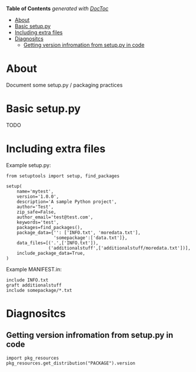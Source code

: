 <!-- START doctoc generated TOC please keep comment here to allow auto update -->
<!-- DON'T EDIT THIS SECTION, INSTEAD RE-RUN doctoc TO UPDATE -->
**Table of Contents**  *generated with [DocToc](https://github.com/thlorenz/doctoc)*

- [About](#about)
- [Basic setup.py](#basic-setuppy)
- [Including extra files](#including-extra-files)
- [Diagnositcs](#diagnositcs)
  - [Getting version infromation from setup.py in code](#getting-version-infromation-from-setuppy-in-code)

<!-- END doctoc generated TOC please keep comment here to allow auto update -->

# About

Document some setup.py / packaging practices

# Basic setup.py

TODO

# Including extra files

Example setup.py:

```
from setuptools import setup, find_packages

setup(
    name='mytest',
    version='1.0.0',
    description='A sample Python project',
    author='Test',
    zip_safe=False,
    author_email='test@test.com',
    keywords='test',
    packages=find_packages(),
    package_data={'': ['INFO.txt', 'moredata.txt'],
                  'somepackage':['data.txt']},
    data_files=[('.',['INFO.txt']),
                ('additionalstuff',['additionalstuff/moredata.txt'])],
    include_package_data=True,
)
```

Example MANIFEST.in:
```
include INFO.txt
graft additionalstuff
include somepackage/*.txt
```

# Diagnositcs

## Getting version infromation from setup.py in code

```
import pkg_resources
pkg_resources.get_distribution("PACKAGE").version
```

